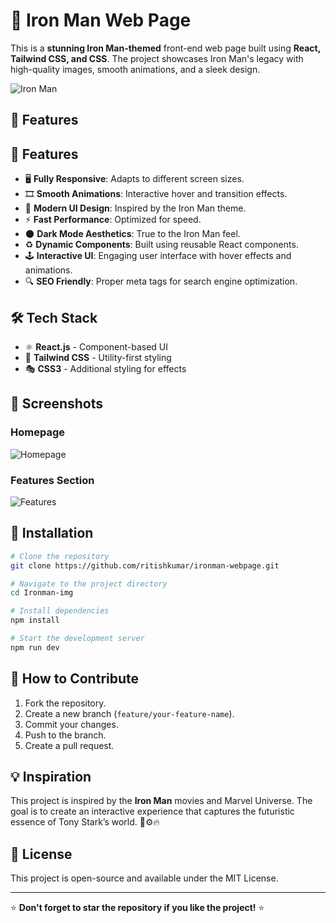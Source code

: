 # 🦾 Iron Man Web Page

This is a **stunning Iron Man-themed** front-end web page built using **React, Tailwind CSS, and CSS**. The project showcases Iron Man's legacy with high-quality images, smooth animations, and a sleek design.

![Iron Man]((https://encrypted-tbn0.gstatic.com/images?q=tbn:ANd9GcTO-iaGvNgGqKcG2sebfjrlZd6NJ52q0SbgnA&s))

## 🚀 Features
## 🚀 Features

- 🖥️ **Fully Responsive**: Adapts to different screen sizes.
- 🎞️ **Smooth Animations**: Interactive hover and transition effects.
- 🎨 **Modern UI Design**: Inspired by the Iron Man theme.
- ⚡ **Fast Performance**: Optimized for speed.
- 🌑 **Dark Mode Aesthetics**: True to the Iron Man feel.
- ♻️ **Dynamic Components**: Built using reusable React components.
- 🕹️ **Interactive UI**: Engaging user interface with hover effects and animations.
- 🔍 **SEO Friendly**: Proper meta tags for search engine optimization.

## 🛠 Tech Stack

- ⚛️ **React.js** - Component-based UI
- 🎯 **Tailwind CSS** - Utility-first styling
- 🎭 **CSS3** - Additional styling for effects
## 📸 Screenshots

### Homepage
![Homepage](https://encrypted-tbn0.gstatic.com/images?q=tbn:ANd9GcQH76xp8s5XAh0O1i9dVoFOFZP1KCyfUw1oPQ&s)

### Features Section
![Features](https://encrypted-tbn0.gstatic.com/images?q=tbn:ANd9GcR2nyQDE4vcwipu7yY7fQkBYtNMsz7g-1Ghtw&s)

## 🔧 Installation

```bash
# Clone the repository
git clone https://github.com/ritishkumar/ironman-webpage.git

# Navigate to the project directory
cd Ironman-img

# Install dependencies
npm install

# Start the development server
npm run dev
```

## 🌟 How to Contribute

1. Fork the repository.
2. Create a new branch (`feature/your-feature-name`).
3. Commit your changes.
4. Push to the branch.
5. Create a pull request.

## 💡 Inspiration
This project is inspired by the **Iron Man** movies and Marvel Universe. The goal is to create an interactive experience that captures the futuristic essence of Tony Stark’s world. 🦾⚙️🔥

## 📜 License

This project is open-source and available under the MIT License.

---

⭐ **Don't forget to star the repository if you like the project!** ⭐

